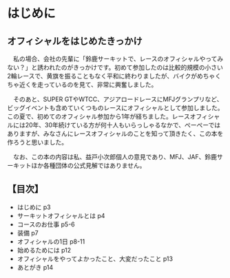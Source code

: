 # はじめに

## オフィシャルをはじめたきっかけ

　私の場合、会社の先輩に「鈴鹿サーキットで、レースのオフィシャルやってみない？」と誘われたのがきっかけです。初めて参加したのは比較的規模の小さい2輪レースで、黄旗を振ることもなく平和に終わりましたが、バイクがめちゃくちゃ近くを走っているのを見て、非常に興奮しました。

　そのあと、SUPER GTやWTCC、アジアロードレースにMFJグランプリなど、ビッグイベントも含めていくつものレースにオフィシャルとして参加しました。この夏で、初めてのオフィシャル参加から1年が経ちました。レースオフィシャルには20年、30年続けている方が何十人もいらっしゃるなかで、ぺーぺーではありますが、みなさんにレースオフィシャルのことを知って頂きたく、この本を作ろうと思いました。

　なお、この本の内容は私、益戸小次郎個人の意見であり、MFJ、JAF、鈴鹿サーキットほか各種団体の公式見解ではありません。


## 【目次】

* はじめに                                    p3
* サーキットオフィシャルとは                  p4
* コースのお仕事							p5-6
* 装備                                      p7
* オフィシャルの1日									p8-11
* 始めるためには									p12
* オフィシャルをやってよかったこと、大変だったこと	p13
* あとがき											p14


